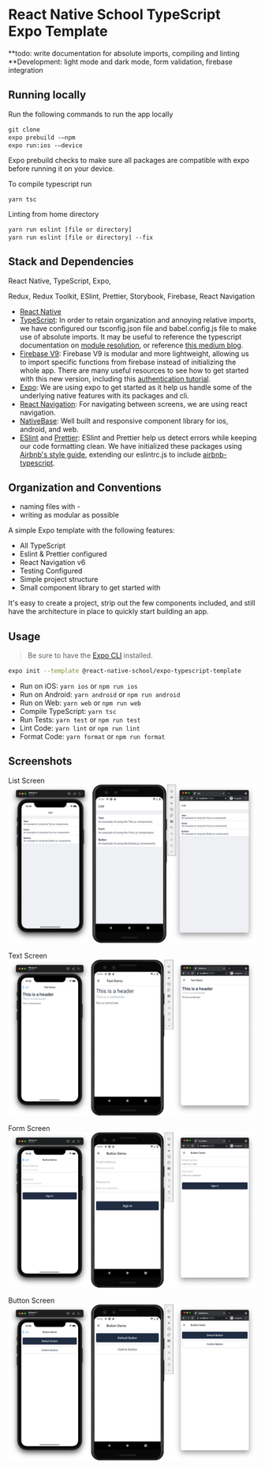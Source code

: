 # React Native School TypeScript Expo Template

**todo: write documentation for absolute imports, compiling and linting
**Development: light mode and dark mode, form validation, firebase integration
## Running locally
Run the following commands to run the app locally
```
git clone
expo prebuild -–npm
expo run:ios -–device
```
Expo prebuild checks to make sure all packages are compatible with expo before running it on your device.

To compile typescript run
```
yarn tsc
```

Linting from home directory
```
yarn run eslint [file or directory]
yarn run eslint [file or directory] --fix
```

## Stack and Dependencies

React Native, TypeScript, Expo, 

Redux, Redux Toolkit, ESlint, Prettier, Storybook, Firebase, React Navigation

* [React Native](https://reactnative.dev/)
* [TypeScript](https://www.typescriptlang.org/): In order to retain organization and annoying relative imports, we have configured our tsconfig.json file and babel.config.js file to make use of absolute imports. It may be useful to reference the typescript documentation on [module resolution](https://www.typescriptlang.org/docs/handbook/module-resolution.html), or reference [this medium blog](https://medium.com/geekculture/making-life-easier-with-absolute-imports-react-in-javascript-and-typescript-bbdab8a8a3a1).
* [Firebase V9](https://firebase.google.com/docs/web/modular-upgrade): Firebase V9 is modular and more lightweight, allowing us to import specific functions from firebase instead of initializing the whole app. There are many useful resources to see how to get started with this new version, including this [authentication tutorial](https://firebase.google.com/docs/auth/web/start).
* [Expo](https://expo.dev/): We are using expo to get started as it help us handle some of the underlying native features with its packages and cli.
* [React Navigation](https://reactnavigation.org/docs/getting-started/): For navigating between screens, we are using react navigation.
* [NativeBase](https://nativebase.io/): Well built and responsive component library for ios, android, and web.
* [ESlint](https://eslint.org/) and [Prettier](https://prettier.io/): ESlint and Prettier help us detect errors while keeping our code formatting clean. We have initialized these packages using [Airbnb's style guide](https://github.com/airbnb/javascript/tree/master/react), extending our eslintrc.js to include [airbnb-typescript](https://www.npmjs.com/package/eslint-config-airbnb-typescript).

## Organization and Conventions
* naming files with -
* writing as modular as possible

A simple Expo template with the following features:

- All TypeScript
- Eslint & Prettier configured
- React Navigation v6
- Testing Configured
- Simple project structure
- Small component library to get started with

It's easy to create a project, strip out the few components included, and still have the architecture in place to quickly start building an app.

## Usage

> Be sure to have the [Expo CLI](https://docs.expo.io/workflow/expo-cli/) installed.

```bash
expo init --template @react-native-school/expo-typescript-template
```

- Run on iOS: `yarn ios` or `npm run ios`
- Run on Android: `yarn android` or `npm run android`
- Run on Web: `yarn web` or `npm run web`
- Compile TypeScript: `yarn tsc`
- Run Tests: `yarn test` or `npm run test`
- Lint Code: `yarn lint` or `npm run lint`
- Format Code: `yarn format` or `npm run format`

## Screenshots

List Screen
![List Screen](./assets/screenshots/list.png)

Text Screen
![Text Screen](./assets/screenshots/text.png)

Form Screen
![Form Screen](./assets/screenshots/form.png)

Button Screen
![Button Screen](./assets/screenshots/button.png)
